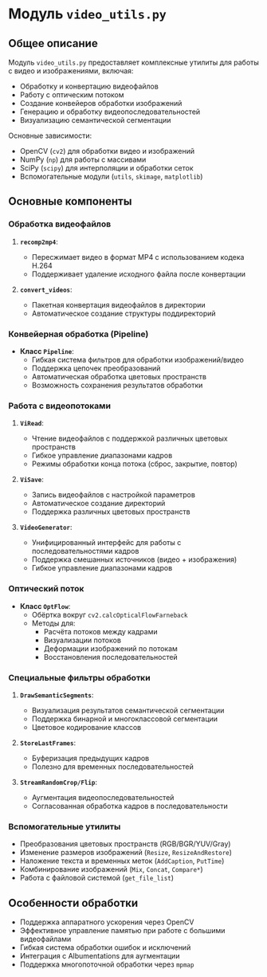 # Модуль `video_utils.py`

## Общее описание
Модуль `video_utils.py` предоставляет комплексные утилиты для работы с видео и изображениями, включая:
- Обработку и конвертацию видеофайлов
- Работу с оптическим потоком
- Создание конвейеров обработки изображений
- Генерацию и обработку видеопоследовательностей
- Визуализацию семантической сегментации

Основные зависимости:
- OpenCV (`cv2`) для обработки видео и изображений
- NumPy (`np`) для работы с массивами
- SciPy (`scipy`) для интерполяции и обработки сеток
- Вспомогательные модули (`utils`, `skimage`, `matplotlib`)

## Основные компоненты

### Обработка видеофайлов
1. **`recomp2mp4`**:
   - Пересжимает видео в формат MP4 с использованием кодека H.264
   - Поддерживает удаление исходного файла после конвертации

2. **`convert_videos`**:
   - Пакетная конвертация видеофайлов в директории
   - Автоматическое создание структуры поддиректорий

### Конвейерная обработка (Pipeline)
- **Класс `Pipeline`**:
  - Гибкая система фильтров для обработки изображений/видео
  - Поддержка цепочек преобразований
  - Автоматическая обработка цветовых пространств
  - Возможность сохранения результатов обработки

### Работа с видеопотоками
1. **`ViRead`**:
   - Чтение видеофайлов с поддержкой различных цветовых пространств
   - Гибкое управление диапазонами кадров
   - Режимы обработки конца потока (сброс, закрытие, повтор)

2. **`ViSave`**:
   - Запись видеофайлов с настройкой параметров
   - Автоматическое создание директорий
   - Поддержка различных цветовых пространств

3. **`VideoGenerator`**:
   - Унифицированный интерфейс для работы с последовательностями кадров
   - Поддержка смешанных источников (видео + изображения)
   - Гибкое управление диапазонами кадров

### Оптический поток
- **Класс `OptFlow`**:
  - Обёртка вокруг `cv2.calcOpticalFlowFarneback`
  - Методы для:
    - Расчёта потоков между кадрами
    - Визуализации потоков
    - Деформации изображений по потокам
    - Восстановления последовательностей

### Специальные фильтры обработки
1. **`DrawSemanticSegments`**:
   - Визуализация результатов семантической сегментации
   - Поддержка бинарной и многоклассовой сегментации
   - Цветовое кодирование классов

2. **`StoreLastFrames`**:
   - Буферизация предыдущих кадров
   - Полезно для временных последовательностей

3. **`StreamRandomCrop/Flip`**:
   - Аугментация видеопоследовательностей
   - Согласованная обработка кадров в последовательности

### Вспомогательные утилиты
- Преобразования цветовых пространств (RGB/BGR/YUV/Gray)
- Изменение размеров изображений (`Resize`, `ResizeAndRestore`)
- Наложение текста и временных меток (`AddCaption`, `PutTime`)
- Комбинирование изображений (`Mix`, `Concat`, `Compare*`)
- Работа с файловой системой (`get_file_list`)

## Особенности обработки
- Поддержка аппаратного ускорения через OpenCV
- Эффективное управление памятью при работе с большими видеофайлами
- Гибкая система обработки ошибок и исключений
- Интеграция с Albumentations для аугментации
- Поддержка многопоточной обработки через `mpmap`
